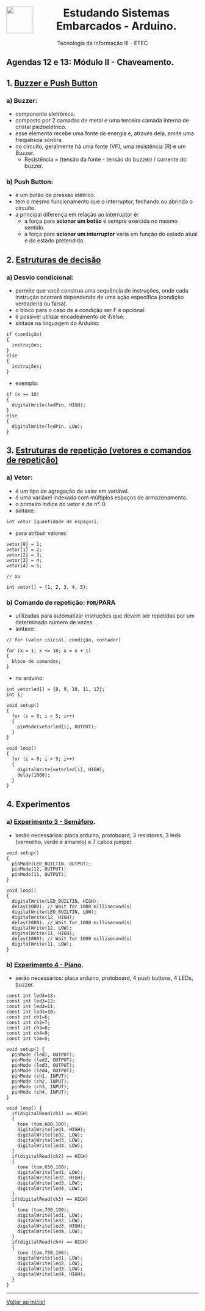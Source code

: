 <div align="center">
<a href="https://github.com/monicaquintal" target="_blank"><img align="left" height="70" src="https://cdn.jsdelivr.net/gh/devicons/devicon/icons/arduino/arduino-original-wordmark.svg" /></a>
</a>
<h1>Estudando Sistemas Embarcados - Arduino.</h1>
<p>Tecnologia da Informação III - ETEC</p>
</div>

<div id="agendas12e13">
<h2>Agendas 12 e 13: Módulo II - Chaveamento.</h2>
</div>

## 1. [Buzzer e Push Button](https://www.youtube.com/watch?v=5PWCLcb4jSI)

### a) Buzzer:
- componente eletrônico.
- composto por 2 camadas de metal e uma terceira camada interna de cristal piezoelétrico.
- esse elemento recebe uma fonte de energia e, através dela, emite uma frequência sonora.
- no circuito, geralmente há uma fonte (VF), uma resistência (R) e um Buzzer. 
  - Resistência = (tensão da fonte - tensão do buzzer) / corrente do buzzer.

### b) Push Button:
- é um botão de pressão elétrico.
- tem o mesmo funcionamento que o interruptor, fechando ou abrindo o circuito.
- a principal diferença em relação ao interruptor é:
  - a força para **acionar um botão** é sempre exercida no mesmo sentido.
  - a força para **acionar um interruptor** varia em função do estado atual e do estado pretendido.

## 2. [Estruturas de decisão](https://www.youtube.com/watch?v=BjpkdrKN2gg)

### a) Desvio condicional:
- permite que você construa uma sequência de instruções, onde cada instrução ocorrerá dependendo de uma ação específica (condição verdadeira ou falsa).
- o bloco para o caso de a condição ser F é opcional.
- é possível utilizar encadeamento de if/else.
- sintaxe na linguagem do Arduino:

~~~
if (condição)
{
  instruções;
}
else
{
  instruções;
}
~~~

- exemplo:

~~~
if (x >= 10)
{
  digitalWrite(ledPin, HIGH);
}
else 
{
  digitalWrite(ledPin, LOW);
}
~~~

## 3. [Estruturas de repetição (vetores e comandos de repetição)](https://www.youtube.com/watch?v=JcS2mkhGqfY)

### a) Vetor:
- é um tipo de agregação de valor em variável.
- é uma variáxel indexada com múltiplos espaços de armazenamento.
- o primeiro índice do vetor é de n°. 0. 
- sintaxe:

~~~
int vetor [quantidade de espaços];
~~~

- para atribuir valores:

~~~
vetor[0] = 1;
vetor[1] = 2;
vetor[2] = 3;
vetor[3] = 4;
vetor[4] = 5;

// ou

int vetor[] = {1, 2, 3, 4, 5};
~~~

### b) Comando de repetição: `FOR`/PARA
- utilizadas para automatizar instruções que devem ser repetidas por um determinado número de vezes.
- sintaxe:

~~~
// for (valor inicial, condição, contador)

for (x = 1; x <= 10; x = x + 1)
{
  bloco de comandos;
}
~~~

- no arduino: 

~~~
int vetorled[] = {8, 9, 10, 11, 12};
int i;

void setup()
{
  for (i = 0; i < 5; i++) 
  {
    pinMode(vetorled[i], OUTPUT);
  }
}

void loop() 
{
  for (i = 0; i < 5; i++)
  {
    digitalWrite(vetorled[i], HIGH);
    delay(1000);
  }
}
~~~

## 4. Experimentos

### a) [Experimento 3 - Semáforo](https://www.youtube.com/watch?v=yNOgR8xYZco).
- serão necessários: placa arduino, protoboard, 3 resistores, 3 leds (vermelho, verde e amarelo) e 7 cabos jumper.

~~~
void setup()
{
  pinMode(LED_BUILTIN, OUTPUT);
  pinMode(12, OUTPUT);
  pinMode(11, OUTPUT);
}

void loop()
{
  digitalWrite(LED_BUILTIN, HIGH);
  delay(1000); // Wait for 1000 millisecond(s)
  digitalWrite(LED_BUILTIN, LOW);
  digitalWrite(12, HIGH);
  delay(1000); // Wait for 1000 millisecond(s)
  digitalWrite(12, LOW);
  digitalWrite(11, HIGH);
  delay(1000); // Wait for 1000 millisecond(s)
  digitalWrite(11, LOW);
}
~~~

### b) [Experimento 4 - Piano](https://www.youtube.com/watch?v=kuY-PG4K7jw).
- serão necessários: placa arduino, protoboard, 4 push buttons, 4 LEDs, buzzer.

~~~
const int led4=13;
const int led3=12;
const int led2=11;
const int led1=10;
const int ch1=6;
const int ch2=7;
const int ch3=8;
const int ch4=9;
const int tom=5;

void setup() {
  pinMode (led1, OUTPUT);
  pinMode (led2, OUTPUT);
  pinMode (led3, OUTPUT);
  pinMode (led4, OUTPUT);
  pinMode (ch1, INPUT);
  pinMode (ch2, INPUT);
  pinMode (ch3, INPUT);
  pinMode (ch4, INPUT);
}

void loop() {
  if(digitalRead(ch1) == HIGH)
  {
    tone (tom,600,100);
    digitalWrite(led1, HIGH);
    digitalWrite(led2, LOW);
    digitalWrite(led3, LOW);
    digitalWrite(led4, LOW);
  }
  if(digitalRead(ch2) == HIGH)
  {
    tone (tom,650,100);
    digitalWrite(led1, LOW);
    digitalWrite(led2, HIGH);
    digitalWrite(led3, LOW);
    digitalWrite(led4, LOW);
  }
  if(digitalRead(ch3) == HIGH)
  {
    tone (tom,700,100);
    digitalWrite(led1, LOW);
    digitalWrite(led2, LOW);
    digitalWrite(led3, HIGH);
    digitalWrite(led4, LOW);
  }
  if(digitalRead(ch4) == HIGH)
  {
    tone (tom,750,100);
    digitalWrite(led1, LOW);
    digitalWrite(led2, LOW);
    digitalWrite(led3, LOW);
    digitalWrite(led4, HIGH);
  }    
}
~~~

---

[Voltar ao início!](https://github.com/monicaquintal)